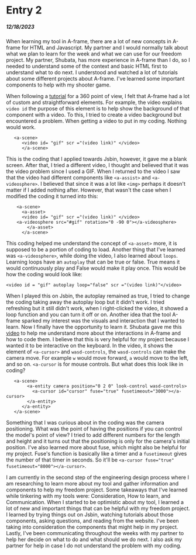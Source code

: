# Entry 2
##### 12/18/2023
When learning my tool in A-frame, there are a lot of new concepts in A-frame for HTML and Javascript. My partner and I would normally talk about what we plan to learn for the week and what we can use for our freedom project. My partner, Shubata, has more experience in A-frame than I do, so I needed to understand some of the context and basic HTML first to understand what to do next. I understood and watched a lot of tutorials about some different projects about A-frame. I've learned some important components to help with my shooter game.   

When following a [tutorial](https://www.youtube.com/watch?v=ZFTSLHd7xgY&ab_channel=DaniloPasquariello) for a 360 point of view, I felt that A-frame had a lot of custom and straightforward elements. For example, the video explains `video id` the purpose of this element is to help show the background of that component with a video. To this, I tried to create a video background but encountered a problem. When getting a video to put in my coding. Nothing would work. 
```
   <a-scene>
      <video id= "gif" scr ="(video link)" </video>
      </a-scene>
```
This is the coding that I applied towards Jsbin, however, it gave me a blank screen. After that, I tried a different video, I thought and believed that it was the video problem since I used a GIF. When I returned to the video I saw that the video had different components like `<a-assist>` and `<a-videosphere>`. I believed that since it was a lot like `<img>` perhaps it doesn't matter if I added nothing after. However, that wasn't the case when I modified the coding it turned into this:   
```
    <a-scene>
      <a-asset>
      <video id= "gif" scr ="(video link)" </video>
    <a-videosphere src="#gif" rotation="0 -90 0"></a-videosphere>
        </a-asset>
      </a-scene>
```
This coding helped me understand the concept of `<a-asset>` more, it is supposed to be a portion of coding to load. Another thing that I've learned was `<a-videosphere>`, while doing the video, I also learned about `loops`. Learning loops have an `autoplay` that can be true or false. True means it would continuously play and False would make it play once. 
This would be how the coding would look like:
```
<video id = "gif" autoplay loop="false" scr ="(video link)"</video>
```

When I played this on Jsbin, the autoplay remained as true, I tried to change the coding taking away the autoplay loop but it didn't work. I tried refreshing but it still didn't work, when I right-clicked the video, it showed a loop function and you can turn it off or on. 
Another idea that the tool A-frame sparked my interest was the visuals and interaction that I wanted to learn. Now I finally have the opportunity to learn it. Shubata gave me this [video](https://www.youtube.com/watch?v=HrLsr-nzZGA&ab_channel=UWRealityLab) to help me understand more about the interactions in A-frame and how to code them. I believe that this is very helpful for my project because I wanted it to be interactive on the keyboard. In the video, it shows the element of `<a-cursor>` and  `wasd-controls`, the `wasd-controls` can make the camera move. For example `w` would move forward, `a` would move to the left, and so on. `<a-cursor` is for mouse controls. But what does this look like in coding?  
```
   <a-scene>
        <a-entity camera position="0 2 0" look-control wasd-controls>
          <a-cursor id="cursor" fuse="true" fusetimeout="3000"></a-cursor>
        </a-entity>
      </a-entity>
   </a-scene>
```
Something that I was curious about in the coding was the camera positioning. What was the point of having the positions if you can control the model's point of view? I tried to add different numbers for the length and height and it turns out that the positioning is only for the camera's initial position. I've also learned more about fuse, which might also be helpful for my project. Fuse's function is basically like a timer and a `fusetimeout` gives the number of that timer in seconds. So it'll be `<a-cursor fuse="true" fusetimeout="8000"></a-cursor>`.  

I am currently in the second step of the engineering design process where I am researching to learn more about my tool and gather information and components to help my freedom project. Some takeaways that I've learned while tinkering with my tools were: Consideration, How to learn, and Communication. When I started to be optimistic about my tool, I learned a lot of new and important things that can be helpful with my freedom project. I learned by trying things out on Jsbin, watching tutorials about those components, asking questions, and reading from the website. I've been taking into consideration the components that might help in my project. Lastly, I've been communicating throughout the weeks with my partner to help her decide on what to do and what should we do next. I also ask my partner for help in case I do not understand the problem with my coding. 
